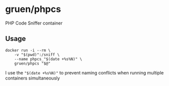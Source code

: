 # gruen/phpcs
PHP Code Sniffer container
## Usage

```shell
docker run -i --rm \
    -v "$(pwd)":/sniff \
    --name phpcs_"$(date +%s%N)" \
    gruen/phpcs "$@"
```

I use the ```"$(date +%s%N)"``` to prevent naming
conflicts when running multiple containers simultaneously
